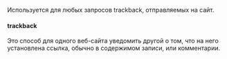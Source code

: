 Используется для любых запросов trackback, отправляемых на сайт.

#### trackback

Это способ для одного веб-сайта уведомить другой о том, что на него установлена ссылка, обычно в содержимом записи, или комментарии.
